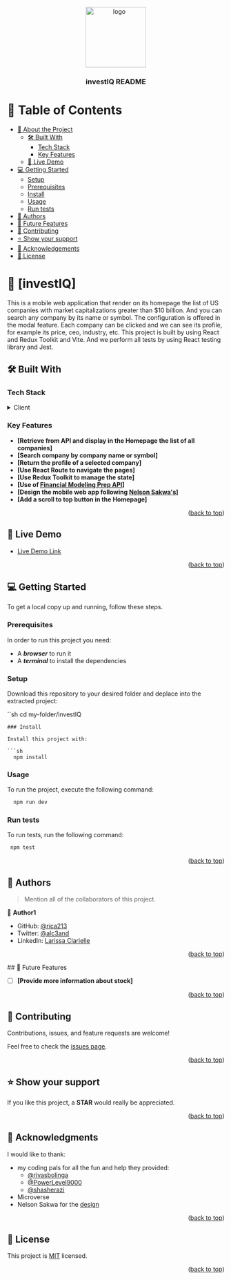 <a name="readme-top"></a>

<div align="center">
  <img src="/investiq-logo.png" alt="logo" width="140"  height="auto" />
  <br/>

  <h3><b>investIQ README</b></h3>

</div>

<!-- TABLE OF CONTENTS -->

# 📗 Table of Contents

- [📖 About the Project](#about-project)
  - [🛠 Built With](#built-with)
    - [Tech Stack](#tech-stack)
    - [Key Features](#key-features)
  - [🚀 Live Demo](#live-demo)
- [💻 Getting Started](#getting-started)
  - [Setup](#setup)
  - [Prerequisites](#prerequisites)
  - [Install](#install)
  - [Usage](#usage)
  - [Run tests](#run-tests)
- [👥 Authors](#authors)
- [🔭 Future Features](#future-features)
- [🤝 Contributing](#contributing)
- [⭐️ Show your support](#support)
- [🙏 Acknowledgements](#acknowledgements)
- [📝 License](#license)

<!-- PROJECT DESCRIPTION -->

# 📖 [investIQ] <a name="about-project"></a>

This is a mobile web application that render on its homepage the list of US companies with market capitalizations greater than $10 billion. And you can search any company by its name or symbol. The configuration is offered in the modal feature. Each company can be clicked and we can see its profile, for example its price, ceo, industry, etc. This project is built by using React and Redux Toolkit and Vite. And we perform all tests by using React testing library and Jest.

## 🛠 Built With <a name="built-with"></a>

### Tech Stack <a name="tech-stack"></a>

<details>
  <summary>Client</summary>
  <ul>
    <li><a href="https://reactjs.org/">React.js</a></li>
    <li><a href="https://redux-toolkit.js.org/">Redux Toolkit</a></li>
    <li><a href="https://vitejs.dev/">Vite</a></li>
  </ul>
</details>

<!-- Features -->
### Key Features <a name="key-features"></a>

- **[Retrieve from API and display in the Homepage the list of all companies]**
- **[Search company by company name or symbol]**
- **[Return the profile of a selected company]**
- **[Use React Route to navigate the pages]**
- **[Use Redux Toolkit to manage the state]**
- **[Use of [Financial Modeling Prep API](https://site.financialmodelingprep.com/developer/docs/)]**
- **[Design the mobile web app following [Nelson Sakwa's](https://www.behance.net/gallery/31579789/Ballhead-App-%28Free-PSDs%29)]**
- **[Add a scroll to top button in the Homepage]**


<p align="right">(<a href="#readme-top">back to top</a>)</p>

<!-- LIVE DEMO -->

## 🚀 Live Demo <a name="live-demo"></a>

- [Live Demo Link](https://google.com)

<p align="right">(<a href="#readme-top">back to top</a>)</p>

<!-- GETTING STARTED -->

## 💻 Getting Started <a name="getting-started"></a>

To get a local copy up and running, follow these steps.

### Prerequisites

In order to run this project you need:
 
 - A **_browser_** to run it
 - A **_terminal_** to install the dependencies

### Setup

Download this repository to your desired folder and deplace into the extracted project:

``sh
  cd my-folder/investIQ
```
### Install

Install this project with:

```sh
  npm install
```
### Usage

To run the project, execute the following command:

```sh
  npm run dev
```

### Run tests

To run tests, run the following command:

```sh
 npm test
```
<p align="right">(<a href="#readme-top">back to top</a>)</p>

<!-- AUTHORS -->

## 👥 Authors <a name="authors"></a>

> Mention all of the collaborators of this project.

👤 **Author1**

- GitHub: [@rica213](https://github.com/rica213)
- Twitter: [@alc3and](https://twitter.com/alc3and)
- LinkedIn: [Larissa Clarielle](https://linkedin.com/in/larissa-clarielle)

<p align="right">(<a href="#readme-top">back to top</a>)</p>
<!-- FUTURE FEATURES -->
## 🔭 Future Features <a name="future-features"></a>

- [ ] **[Provide more information about stock]**

<p align="right">(<a href="#readme-top">back to top</a>)</p>

<!-- CONTRIBUTING -->

## 🤝 Contributing <a name="contributing"></a>

Contributions, issues, and feature requests are welcome!

Feel free to check the [issues page](../../issues/).

<p align="right">(<a href="#readme-top">back to top</a>)</p>

<!-- SUPPORT -->

## ⭐️ Show your support <a name="support"></a>

If you like this project, a **STAR** would really be appreciated.

<p align="right">(<a href="#readme-top">back to top</a>)</p>

<!-- ACKNOWLEDGEMENTS -->

## 🙏 Acknowledgments <a name="acknowledgements"></a>
I would like to thank: 
- my coding pals for all the fun and help they provided: 
  - [@rivasbolinga](https://github.com/rivasbolinga)
  - [@PowerLevel9000](https://github.com/PowerLevel9000)
  - [@shasherazi](https://github.com/shasherazi)
- Microverse
- Nelson Sakwa for the [design](https://www.behance.net/gallery/31579789/Ballhead-App-%28Free-PSDs%29)

<p align="right">(<a href="#readme-top">back to top</a>)</p>

<!-- LICENSE -->
## 📝 License <a name="license"></a>

This project is [MIT](./LICENSE) licensed.

<p align="right">(<a href="#readme-top">back to top</a>)</p>